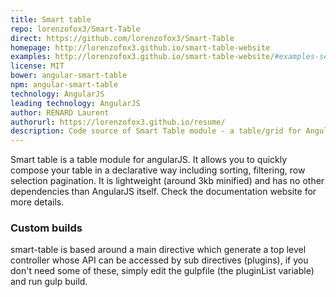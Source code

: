 ```yaml
---
title: Smart table
repo: lorenzofox3/Smart-Table
direct: https://github.com/lorenzofox3/Smart-Table
homepage: http://lorenzofox3.github.io/smart-table-website
examples: http://lorenzofox3.github.io/smart-table-website/#examples-section
license: MIT
bower: angular-smart-table
npm: angular-smart-table
technology: AngularJS
leading technology: AngularJS
author: RENARD Laurent
authorurl: https://lorenzofox3.github.io/resume/
description: Code source of Smart Table module - a table/grid for AngularJS.
---
```


Smart table is a table module for angularJS. It allows you to quickly compose your table in a declarative way including sorting, filtering, row selection pagination. It is lightweight (around 3kb minified) and has no other dependencies than AngularJS itself. Check the documentation website for more details.

### Custom builds

smart-table is based around a main directive which generate a top level controller whose API can be accessed by sub directives (plugins), if you don't need some of these, simply edit the gulpfile (the pluginList variable) and run gulp build.
